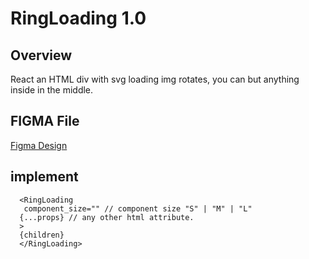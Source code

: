 # RingLoading 1.0 

## Overview

React an HTML div with svg loading img rotates, you can but anything inside in the middle.

## FIGMA File
[Figma Design](https://www.figma.com/design/Q3aIuqsK0HWrUrOElSFEIb/TORCH-Glare-V1.4.4?node-id=4207-83173&t=M5mHEzqiwMMdaREe-4)

## implement 

```tsx
  <RingLoading
   component_size="" // component size "S" | "M" | "L"
  {...props} // any other html attribute.
  >
  {children}
  </RingLoading>
```









